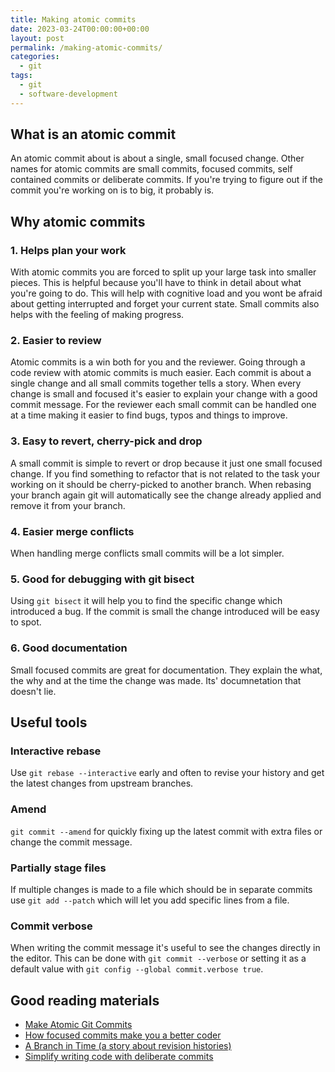 ```yaml
---
title: Making atomic commits
date: 2023-03-24T00:00:00+00:00
layout: post
permalink: /making-atomic-commits/
categories:
  - git
tags:
  - git
  - software-development
---
```


## What is an atomic commit
An atomic commit about is about a single, small focused change. Other names for atomic commits are small commits, focused commits, self contained commits or deliberate commits. If you're trying to figure out if the commit you're working on is to big, it probably is.

## Why atomic commits

### 1. Helps plan your work
With atomic commits you are forced to split up your large task into smaller pieces. This is helpful because you'll have to think in detail about what you're going to do. This will help with cognitive load and you wont be afraid about getting interrupted and forget your current state. Small commits also helps with the feeling of making progress.

### 2. Easier to review
Atomic commits is a win both for you and the reviewer. Going through a code review with atomic commits is much easier. Each commit is about a single change and all small commits together tells a story. When every change is small and focused it's easier to explain your change with a good commit message. For the reviewer each small commit can be handled one at a time making it easier to find bugs, typos and things to improve.

### 3. Easy to revert, cherry-pick and drop
A small commit is simple to revert or drop because it just one small focused change. If you find something to refactor that is not related to the task your working on it should be cherry-picked to another branch. When rebasing your branch again git will automatically see the change already applied and remove it from your branch. 

### 4. Easier merge conflicts
When handling merge conflicts small commits will be a lot simpler.

### 5. Good for debugging with git bisect
Using `git bisect` it will help you to find the specific change which introduced a bug. If the commit is small the change introduced will be easy to spot.

### 6. Good documentation
Small focused commits are great for documentation. They explain the what, the why and at the time the change was made. Its' documnetation that doesn't lie.


## Useful tools

### Interactive rebase
Use `git rebase --interactive` early and often to revise your history and get the latest changes from upstream branches.

### Amend
`git commit --amend` for quickly fixing up the latest commit with extra files or change the commit message.

### Partially stage files
If multiple changes is made to a file which should be in separate commits use `git add --patch` which will let you add specific lines from a file.

### Commit verbose
When writing the commit message it's useful to see the changes directly in the editor. This can be done with `git commit --verbose` or setting it as a default value with `git config --global commit.verbose true`.


## Good reading materials
- [Make Atomic Git Commits](https://www.aleksandrhovhannisyan.com/blog/atomic-git-commits)
- [How focused commits make you a better coder](https://tekin.co.uk/2021/01/how-atomic-commits-make-you-a-better-coder)
- [A Branch in Time (a story about revision histories)](https://tekin.co.uk/2019/02/a-talk-about-revision-histories)
- [Simplify writing code with deliberate commits](https://www.youtube.com/watch?v=mE8DZUfhdm4)